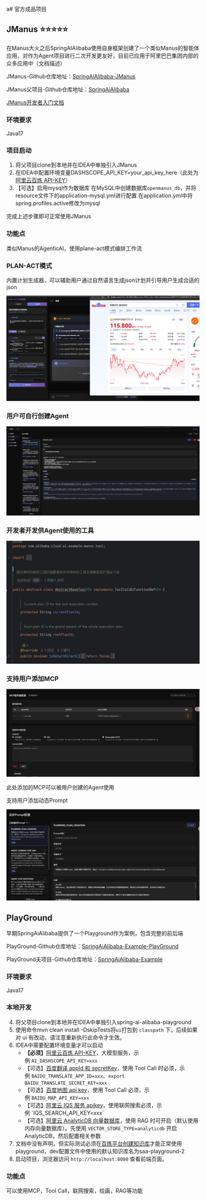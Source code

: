 a# 官方成品项目

## JManus ⭐⭐⭐⭐⭐

在Manus大火之后SpringAIAlibaba使用自身框架创建了一个类似Manus的智能体应用，对作为Agent项目进行二次开发更友好，目前已应用于阿里巴巴集团内部的众多应用中（文档描述）

JManus-Github仓库地址：[SpringAiAlibaba-JManus](https://github.com/alibaba/spring-ai-alibaba/tree/main/spring-ai-alibaba-jmanus)

JManus父项目-Github仓库地址：[SpringAiAlibaba](https://github.com/alibaba/spring-ai-alibaba)

[JManus开发者入门文档](https://github.com/alibaba/spring-ai-alibaba/blob/main/spring-ai-alibaba-jmanus/README-dev.md)

### 环境要求

Java17
### 项目启动

1. 将父项目clone到本地并在IDEA中单独引入JManus
2. 在IDEA中配置环境变量DASHSCOPE_API_KEY=your_api_key_here（此处为[阿里云百炼 API-KEY](https://bailian.console.aliyun.com/?tab=model#/api-key)）
3. 【可选】启用mysql作为数据库
	在MySQL中创建数据库`openmanus_db`，并将resource文件下的application-mysql.yml进行配置
	在application.yml中将spring.profiles.active修改为mysql

完成上述步骤即可正常使用JManus

### 功能点

类似Manus的AgenticAI，使用plane-act模式编排工作流

### PLAN-ACT模式

内置计划生成器，可以辅助用户通过自然语言生成json计划并引导用户生成合适的json

![Pasted image 20250718174753.png](https://raw.githubusercontent.com/CoteNite/Blog_img/master/blogImg/Pasted%20image%2020250718174753.png)

### 用户可自行创建Agent

![Pasted image 20250718175027.png](https://raw.githubusercontent.com/CoteNite/Blog_img/master/blogImg/Pasted%20image%2020250718175027.png)


### 开发者开发供Agent使用的工具

![Pasted image 20250718175636.png](https://raw.githubusercontent.com/CoteNite/Blog_img/master/blogImg/Pasted%20image%2020250718175636.png)


### 支持用户添加MCP

![Pasted image 20250718180009.png](https://raw.githubusercontent.com/CoteNite/Blog_img/master/blogImg/Pasted%20image%2020250718180009.png)


此处添加的MCP可以被用户创建的Agent使用

支持用户添加动态Prompt

![Pasted image 20250718180700.png](https://raw.githubusercontent.com/CoteNite/Blog_img/master/blogImg/Pasted%20image%2020250718180700.png)



## PlayGround

早期SpringAiAlibaba提供了一个Playground作为案例，包含完整的前后端

PlayGround-Github仓库地址：[SpringAiAlibaba-Example-PlayGround](https://github.com/springaialibaba/spring-ai-alibaba-examples/tree/main/spring-ai-alibaba-playground)

PlayGround夫项目-Github仓库地址：[SpringAiAlibaba-Example](https://github.com/springaialibaba/spring-ai-alibaba-examples/tree/main)

### 环境要求

Java17
### 本地开发

4. 将父项目clone到本地并在IDEA中单独引入spring-ai-alibaba-playground
5. 使用命令mvn clean install -DskipTests将`ui`打包到 `classpath` 下。后续如果对 ui 有改动，请注意重新执行此命令才生效。
6. IDEA中需要配置环境变量才可以启动
	- **【必须】**[阿里云百炼 API-KEY](https://bailian.console.aliyun.com/?tab=model#/api-key)，大模型服务，示例 `AI_DASHSCOPE_API_KEY=xxx`
	- 【可选】[百度翻译 appId 和 secretKey](https://api.fanyi.baidu.com/product/113)，使用 Tool Call 时必须，示例 `BAIDU_TRANSLATE_APP_ID=xxx`、`export BAIDU_TRANSLATE_SECRET_KEY=xxx`
	- 【可选】[百度地图 api key](https://lbs.baidu.com/faq/api)，使用 Tool Call 必须，示例 `BAIDU_MAP_API_KEY=xxx`
	- 【可选】[阿里云 IQS 服务 apikey](https://help.aliyun.com/document_detail/2870227.html?)，使用联网搜索必须，示例 `IQS_SEARCH_API_KEY=xxx`
	- 【可选】[阿里云 AnalyticDB 向量数据库](https://help.aliyun.com/zh/analyticdb/analyticdb-for-postgresql/getting-started/instances-with-vector-engine-optimization-enabled/)，使用 RAG 时可开启（默认使用内存向量数据库）。先使用 `VECTOR_STORE_TYPE=analyticdb` 开启 AnalyticDB，然后配置相关参数
7. 文档中没有声明，但实际测试必须在[百炼平台创建知识库](https://bailian.console.aliyun.com/console?tab=app#/knowledge-base)才能正常使用playground，dev配置文件中使用的默认知识库名为saa-playground-2
8. 启动项目，浏览器访问 `http://localhost:8080` 查看前端页面。
### 功能点

可以使用MCP，Tool Call，联网搜索，绘画，RAG等功能